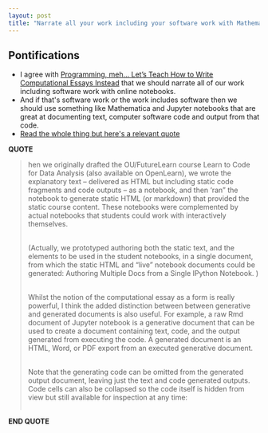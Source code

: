 ```yaml
---
layout: post
title: "Narrate all your work including your software work with Mathematica and Jupyter notebooks aka 'computational essays'"
---
```


## Pontifications

* I agree with [Programming, meh… Let’s Teach How to Write Computational Essays Instead](https://blog.ouseful.info/2017/11/15/programming-meh-lets-teach-how-to-write-computational-essays-instead/) that we should narrate all of our work including software work with online notebooks. 
* And if that's software work or the work includes software then we should use something like Mathematica and Jupyter notebooks that are great at documenting text, computer software code and output from that code.
* [Read the whole thing but here's a relevant quote](https://blog.ouseful.info/2017/11/15/programming-meh-lets-teach-how-to-write-computational-essays-instead/)

**QUOTE**
<blockquote>
hen we originally drafted the OU/FutureLearn course Learn to Code for Data Analysis (also available on OpenLearn), we wrote the explanatory text – delivered as HTML but including static code fragments and code outputs – as a notebook, and then ‘ran” the notebook to generate static HTML (or markdown) that provided the static course content. These notebooks were complemented by actual notebooks that students could work with interactively themselves.<br /><br />

(Actually, we prototyped authoring both the static text, and the elements to be used in the student notebooks, in a single document, from which the static HTML and “live” notebook documents could be generated: Authoring Multiple Docs from a Single IPython Notebook. )<br /><br />

Whilst the notion of the computational essay as a form is really powerful, I think the added distinction between between generative and generated documents is also useful. For example, a raw Rmd document of Jupyter notebook is a generative document that can be used to create a document containing text, code, and the output generated from executing the code. A generated document is an HTML, Word, or PDF export from an executed generative document.<br /><br />

Note that the generating code can be omitted from the generated output document, leaving just the text and code generated outputs. Code cells can also be collapsed so the code itself is hidden from view but still available for inspection at any time:<br /><br />
</blockquote>

**END QUOTE**